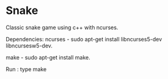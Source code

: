 
# Snake
Classic snake game using c++ with ncurses.

Dependencies:
ncurses - sudo apt-get install libncurses5-dev libncursesw5-dev.

make - sudo apt-get install make.

Run :
type make
